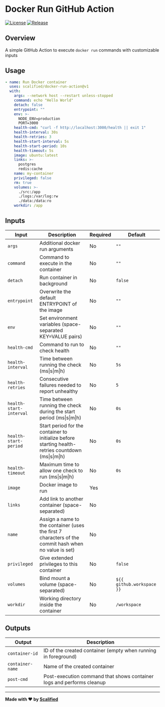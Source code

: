 # Docker Run GitHub Action

[![License](https://img.shields.io/badge/License-MIT-yellow.svg)](https://github.com/Scalified/docker-run-action/blob/master/LICENSE)
[![Release](https://img.shields.io/github/v/release/Scalified/docker-run-action?style=flat-square)](https://github.com/Scalified/docker-run-action/releases/latest)

## Overview

A simple GitHub Action to execute `docker run` commands with customizable inputs

## Usage

```yaml
- name: Run Docker container
  uses: scalified/docker-run-action@v1
  with:
    args: --network host --restart unless-stopped
    command: echo "Hello World"
    detach: false
    entrypoint: ""
    env: >-
      NODE_ENV=production
      PORT=3000
    health-cmd: "curl -f http://localhost:3000/health || exit 1"
    health-interval: 30s
    health-retries: 3
    health-start-interval: 5s
    health-start-period: 10s
    health-timeout: 5s
    image: ubuntu:latest
    links: >-
      postgres
      redis:cache
    name: my-container
    privileged: false
    rm: true
    volumes: >-
      ./src:/app
      ./logs:/var/log:rw
      ./data:/data:ro
    workdir: /app
```

## Inputs

| Input                   | Description                                                                                          | Required | Default                   |
|-------------------------|------------------------------------------------------------------------------------------------------|----------|---------------------------|
| `args`                  | Additional docker run arguments                                                                      | No       | `""`                      |
| `command`               | Command to execute in the container                                                                  | No       | `""`                      |
| `detach`                | Run container in background                                                                          | No       | `false`                   |
| `entrypoint`            | Overwrite the default ENTRYPOINT of the image                                                        | No       | `""`                      |
| `env`                   | Set environment variables (space-separated KEY=VALUE pairs)                                          | No       | `""`                      |
| `health-cmd`            | Command to run to check health                                                                       | No       | `""`                      |
| `health-interval`       | Time between running the check (ms\|s\|m\|h)                                                         | No       | `5s`                      |
| `health-retries`        | Consecutive failures needed to report unhealthy                                                      | No       | `5`                       |
| `health-start-interval` | Time between running the check during the start period (ms\|s\|m\|h)                                 | No       | `0s`                      |
| `health-start-period`   | Start period for the container to initialize before starting health-retries countdown (ms\|s\|m\|h)  | No       | `0s`                      |
| `health-timeout`        | Maximum time to allow one check to run (ms\|s\|m\|h)                                                 | No       | `0s`                      |
| `image`                 | Docker image to run                                                                                  | Yes      |                           |
| `links`                 | Add link to another container (space-separated)                                                      | No       |                           |
| `name`                  | Assign a name to the container (uses the first 7 characters of the commit hash when no value is set) | No       |                           |
| `privileged`            | Give extended privileges to this container                                                           | No       | `false`                   |
| `volumes`               | Bind mount a volume (space-separated)                                                                | No       | `${{ github.workspace }}` |
| `workdir`               | Working directory inside the container                                                               | No       | `/workspace`              |

## Outputs

| Output           | Description                                                           |
|------------------|-----------------------------------------------------------------------|
| `container-id`   | ID of the created container (empty when running in foreground)        |
| `container-name` | Name of the created container                                         |
| `post-cmd`       | Post-execution command that shows container logs and performs cleanup |

---

**Made with ❤️ by [Scalified](http://www.scalified.com)**
